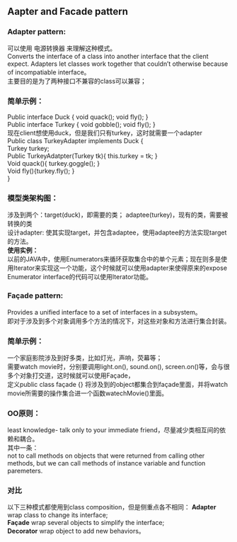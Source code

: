 ## Aapter and Facade pattern

### Adapter pattern:
可以使用 电源转换器 来理解这种模式。  
Converts the interface of a class into another interface that the client expect. Adapters let classes work together that couldn’t otherwise because of incompatiable interface。  
主要目的是为了两种接口不兼容的class可以兼容；
### 简单示例：
Public  interface Duck { void quack(); void fly(); }  
Public interface Turkey { void gobble(); void fly(); }   
现在client想使用duck，但是我们只有turkey，这时就需要一个adapter  
Public class TurkeyAdapter implements Duck {  
	Turkey turkey;  
	Public TurkeyAdatpter(Turkey tk){ this.turkey = tk; }  
	Void quack(){ turkey.goggle(); }  
	Void fly(){turkey.fly(); }  
}  
### 模型类架构图：
涉及到两个：target(duck)，即需要的类； adaptee(turkey)，现有的类，需要被转换的类  
设计adapter:  使其实现target，并包含adaptee，使用adaptee的方法实现target的方法。  
**使用实例：**  
以前的JAVA中，使用Enumerators来循环获取集合中的单个元素；现在则多是使用Iterator来实现这一个功能，这个时候就可以使用adapter来使得原来的expose Enumerator interface的代码可以使用Iterator功能。
### Façade pattern:
Provides  a unified interface to a set of interfaces in a subsystem。  
即对于涉及到多个对象调用多个方法的情况下，对这些对象和方法进行集合封装。
### 简单示例：
一个家庭影院涉及到好多类，比如灯光，声响，荧幕等；  
需要watch movie时，分别要调用light.on(), sound.on(), screen.on()等，会与很多个对象打交道，这时候就可以使用Façade，  
定义public class façade {} 将涉及到的object都集合到façade里面，并将watch movie所需要的操作集合进一个函数watechMovie()里面。  
### OO原则：  
least knowledge- talk only to your immediate friend，尽量减少类相互间的依赖和耦合。  
其中一条：  
not to call methods on objects that were returned from calling other methods, but we can call methods of instance variable and function paremeters.  
### 对比
以下三种模式都使用到class composition，但是侧重点各不相同：
**Adapter** wrap class to change its interface;  
**Façade** wrap several objects to simplify the interface;  
**Decorator** wrap object to add new behaviors。   
